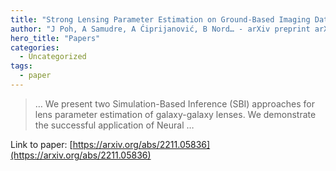 ```yaml
---
title: "Strong Lensing Parameter Estimation on Ground-Based Imaging Data Using Simulation-Based Inference"
author: "J Poh, A Samudre, A Ćiprijanović, B Nord… - arXiv preprint arXiv …, 2022 - arxiv.org"
hero_title: "Papers"
categories:
  - Uncategorized
tags:
  - paper
---
```



>… We present two Simulation-Based Inference (SBI) approaches for lens parameter estimation of galaxy-galaxy lenses. We demonstrate the successful application of Neural …

Link to paper: [https://arxiv.org/abs/2211.05836](https://arxiv.org/abs/2211.05836)
